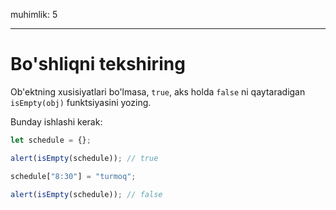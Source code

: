 muhimlik: 5

---

# Bo'shliqni tekshiring

Ob'ektning xusisiyatlari bo'lmasa, `true`, aks holda `false` ni qaytaradigan `isEmpty(obj)` funktsiyasini yozing.

Bunday ishlashi kerak:

```js
let schedule = {};

alert(isEmpty(schedule)); // true

schedule["8:30"] = "turmoq";

alert(isEmpty(schedule)); // false
```
